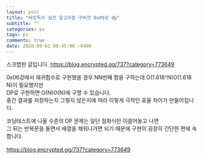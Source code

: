 ```yaml
---
layout: post
title: "바킹독의 실전 알고리즘 구버전 0x09강 dp"
subtitle: ""
categories: ps
tags: ps
comments: true
date: 2020-09-01 08:45:00 -0400
---
```

스크랩한 글입니다. 
 https://blog.encrypted.gg/737?category=773649
<br>

 0x06강에서 재귀함수로 구현했을 경우 NN번째 항을 구하는데 O(1.618^N)O(1.618 N)이 필요했지만 <br>
 DP로 구현하면 O(N)O(N)에 구할 수 있습니다.
<br>  중간 결과를 저장하는지 그렇지 않은지에 따라 이렇게 극적인 효율 차이가 만들어집니다.<br>

 코딩테스트에 나올 수준의 DP 문제는 일단 점화식만 이끌어놓고 나면 <br>그 뒤는 반복문을 돌면서 배열을 채워나가면 되기 때문에 구현이 굉장히 간단한 편에 속합니다. <br>
<br>
 https://blog.encrypted.gg/737?category=773649